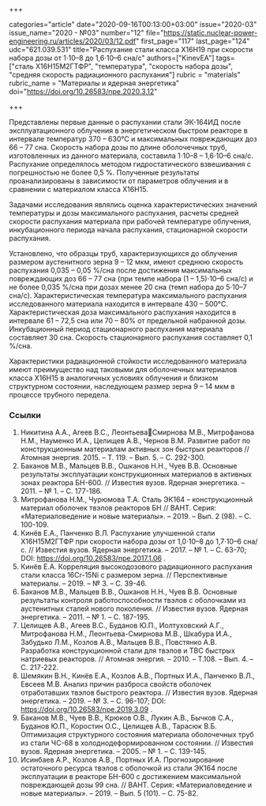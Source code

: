 +++

categories="article"
date="2020-09-16T00:13:00+03:00"
issue="2020-03"
issue_name="2020 - №03"
number="12"
file="https://static.nuclear-power-engineering.ru/articles/2020/03/12.pdf"
first_page="117"
last_page="124"
udc="621.039.531"
title="Распухание стали класса Х16Н19 при скорости набора дозы от 1⋅10–8 до 1,6⋅10–6 сна/с"
authors=["KinevEA"]
tags=["сталь Х16Н15М2ГТФР", "температура", "скорость набора дозы", "средняя скорость радиационного распухания"]
rubric = "materials"
rubric_name = "Материалы и ядерная энергетика"
doi="https://doi.org/10.26583/npe.2020.3.12"

+++

Представлены первые данные о распухании стали ЭК-164ИД после эксплуатационного облучения в энергетическом быстром реакторе в интервале температур 370 – 630°C и максимальных повреждающих доз 66 – 77 сна. Скорость набора дозы по длине оболочечных труб, изготовленных из данного материала, составила 1⋅10–8 – 1,6⋅10–6 сна/с. Распухание определялось методом гидростатического взвешивания c погрешностью не более 0,5 %. Полученные результаты проанализированы в зависимости от параметров облучения и в сравнении с материалом класса Х16Н15.

Задачами исследования являлись оценка характеристических значений температуры и дозы максимального распухания, расчеты средней скорости распухания материала при рабочей температуре облучения, инкубационного периода начала распухания, стационарной скорости распухания.

Установлено, что образцы труб, характеризующихся до облучения размером аустенитного зерна 9 – 12 мкм, имеют среднюю скорость распухания 0,035 – 0,05 %/сна после достижения максимальных повреждающих доз 66 – 77 сна (при темпе набора (1 – 1,5)⋅10–6 сна/с) и не более 0,035 %/сна при дозах менее 20 сна (темп набора до 5⋅10–7 сна/с). Характеристическая температура максимального распухания исследованного материала находится в интервале 430 – 500°C. Характеристическая доза максимального распухания находится в интервале 61 – 72,5 сна или 70 – 80% от предельной набранной дозы. Инкубационный период стационарного распухания материала составляет 30 сна. Скорость стационарного распухания составляет 0,1 %/сна.

Характеристики радиационной стойкости исследованного материала имеют преимущество над таковыми для оболочечных материалов класса Х16Н15 в аналогичных условиях облучения и близком структурном состоянии, наследующем размер зерна 9 – 14 мкм в процессе трубного передела.

### Ссылки

1. Никитина А.А., Агеев В.С., ЛеонтьеваСмирнова М.В., Митрофанова Н.М., Науменко И.А., Целищев А.В., Чернов В.М. Развитие работ по конструкционным материалам активных зон быстрых реакторов // Атомная энергия. 2015. – Т. 119. – Вып. 5. – С. 292-300.
2. Баканов М.В., Мальцев В.В., Ошканов Н.Н., Чуев В.В. Основные результаты эксплуатации конструкционных материалов в активных зонах реактора БН-600. // Известия вузов. Ядерная энергетика. – 2011. – № 1. – С. 177-186.
3. Митрофанова Н.М., Чурюмова Т.А. Сталь ЭК164 – конструкционный материал оболочек твэлов реакторов БН // ВАНТ. Серия: «Материаловедение и новые материалы». – 2019. – Вып. 2 (98). – С. 100-109.
4. Кинёв Е.А., Панченко В.Л. Распухание улучшенной стали Х16Н15М2ГТФР при скорости набора дозы от 1,0⋅10–8 до 1,7⋅10–6 сна/с. // Известия вузов. Ядерная энергетика. – 2017. – № 1. – С. 63-70; DOI: https://doi.org/10.26583/npe.2017.1.06 .
5. Кинёв Е.А. Корреляция высокодозового радиационного распухания стали класса 16Cr-15Ni с размером зерна. // Перспективные материалы. – 2019. – № 3. – С. 39-46.
6. Баканов М.В., Мальцев В.В., Ошканов Н.Н., Чуев В.В. Основные результаты контроля работоспособности твэлов с оболочками из аустенитных сталей нового поколения. // Известия вузов. Ядерная энергетика. – 2011. – № 1. – С. 187-195.
7. Целищев А.В., Агеев В.С., Буданов Ю.П., Иолтуховский А.Г., Митрофанова Н.М., Леонтьева-Смирнова М.В., Шкабура И.А., Забудько Л.М., Козлов А.В., Мальцев В.В., Повстянко А.В. Разработка конструкционной стали для твэлов и ТВС быстрых натриевых реакторов. // Атомная энергия. – 2010. – Т.108. – Вып. 4. – С. 217-222.
8. Шемякин В.Н., Кинёв Е.А., Козлов А.В., Портных И.А., Панченко В.Л., Евсеев М.В. Анализ причин разброса свойств оболочек отработавших твэлов быстрого реактора. // Известия вузов. Ядерная энергетика. – 2019. – № 3. – С. 96-107; DOI: https://doi.org/10.26583/npe.2019.3.09 .
9. Баканов М.В., Чуев В.В., Крюков О.В., Лукин А.В., Бычков С.А., Буданов Ю.П., Коростин О.С., Целищев А.В., Тарасюк В.Б. Оптимизация структурного состояния материала оболочечных труб из стали ЧС-68 в холоднодеформированном состоянии. // Известия вузов. Ядерная энергетика. – 2005. – № 1. – С. 139-145.
10. Исинбаев А.Р., Козлов А.В., Портных И.А. Прогнозирование остаточного ресурса твэлов с оболочкой из стали ЭК164 после эксплуатации в реакторе БН-600 с достижением максимальной повреждающей дозы 99 сна. // ВАНТ. Серия: «Материаловедение и новые материалы». – 2019. – Вып. 5 (101). – С. 75-82.
